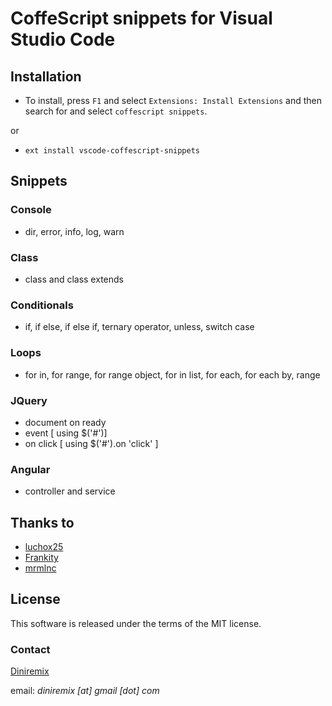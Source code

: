 # CoffeScript snippets for Visual Studio Code

## Installation

- To install, press `F1` and select `Extensions: Install Extensions` and then search for and select `coffescript snippets`.

or
 
- `ext install vscode-coffescript-snippets`

## Snippets


### Console
- dir, error, info, log, warn

### Class
- class and class extends

### Conditionals
- if, if else, if else if, ternary operator, unless, switch case

### Loops
- for in, for range, for range object, for in list, for each, for each by, range

### JQuery
- document on ready
- event [ using $('#')]
- on click [ using $('#').on 'click' ]

### Angular
- controller and service

## Thanks to
- [luchox25](https://github.com/luchox25/)
- [Frankity](https://github.com/Frankity/)
- [mrmlnc](https://github.com/mrmlnc/)

## License

This software is released under the terms of the MIT license.

### Contact
[Diniremix](https://github.com/diniremix)

email: *diniremix [at] gmail [dot] com*

